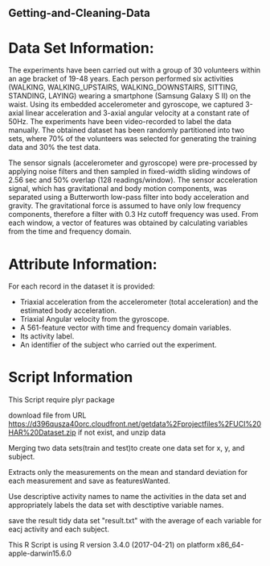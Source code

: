 ## Getting-and-Cleaning-Data

# Data Set Information:

The experiments have been carried out with a group of 30 volunteers within an age bracket of 19-48 years. Each person performed six activities (WALKING, WALKING_UPSTAIRS, WALKING_DOWNSTAIRS, SITTING, STANDING, LAYING) wearing a smartphone (Samsung Galaxy S II) on the waist. Using its embedded accelerometer and gyroscope, we captured 3-axial linear acceleration and 3-axial angular velocity at a constant rate of 50Hz. The experiments have been video-recorded to label the data manually. The obtained dataset has been randomly partitioned into two sets, where 70% of the volunteers was selected for generating the training data and 30% the test data. 

The sensor signals (accelerometer and gyroscope) were pre-processed by applying noise filters and then sampled in fixed-width sliding windows of 2.56 sec and 50% overlap (128 readings/window). The sensor acceleration signal, which has gravitational and body motion components, was separated using a Butterworth low-pass filter into body acceleration and gravity. The gravitational force is assumed to have only low frequency components, therefore a filter with 0.3 Hz cutoff frequency was used. From each window, a vector of features was obtained by calculating variables from the time and frequency domain.


# Attribute Information:

For each record in the dataset it is provided: 
- Triaxial acceleration from the accelerometer (total acceleration) and the estimated body acceleration. 
- Triaxial Angular velocity from the gyroscope. 
- A 561-feature vector with time and frequency domain variables. 
- Its activity label. 
- An identifier of the subject who carried out the experiment.


# Script Information

This Script require plyr package

download file from URL https://d396qusza40orc.cloudfront.net/getdata%2Fprojectfiles%2FUCI%20HAR%20Dataset.zip if not exist, and unzip data

Merging two data sets(train and test)to create one data set for x, y, and subject.

Extracts only the measurements on the mean and standard deviation for each measurement and save as featuresWanted.

Use descriptive activity names to name the activities in the data set and appropriately labels the data set with desctiptive variable names.

save the result tidy data set "result.txt" with the average of each variable for eacj activity and each subject.



This R Script is using R version 3.4.0 (2017-04-21) on platform x86_64-apple-darwin15.6.0
